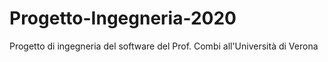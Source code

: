 # Progetto-Ingegneria-2020
Progetto di ingegneria del software del Prof. Combi all'Università di Verona
